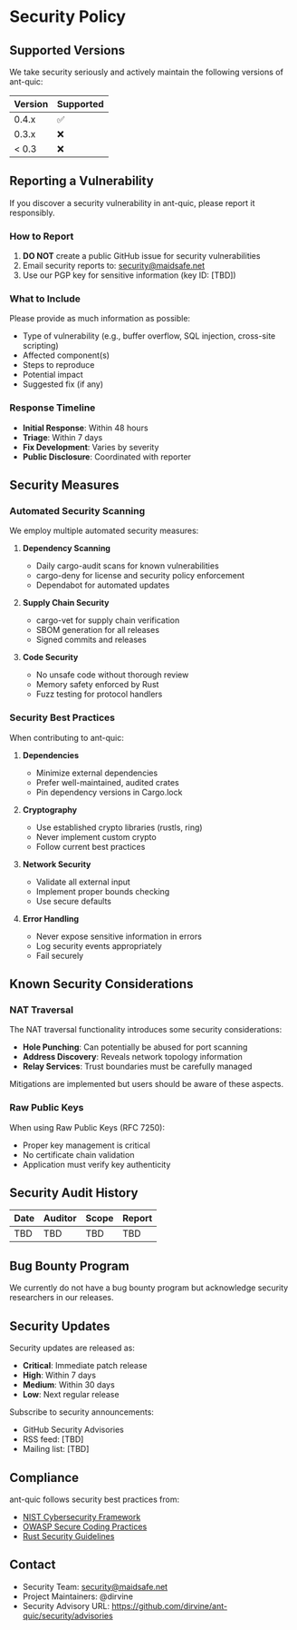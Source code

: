 # Security Policy

## Supported Versions

We take security seriously and actively maintain the following versions of ant-quic:

| Version | Supported          |
| ------- | ------------------ |
| 0.4.x   | :white_check_mark: |
| 0.3.x   | :x:                |
| < 0.3   | :x:                |

## Reporting a Vulnerability

If you discover a security vulnerability in ant-quic, please report it responsibly.

### How to Report

1. **DO NOT** create a public GitHub issue for security vulnerabilities
2. Email security reports to: security@maidsafe.net
3. Use our PGP key for sensitive information (key ID: [TBD])

### What to Include

Please provide as much information as possible:

- Type of vulnerability (e.g., buffer overflow, SQL injection, cross-site scripting)
- Affected component(s)
- Steps to reproduce
- Potential impact
- Suggested fix (if any)

### Response Timeline

- **Initial Response**: Within 48 hours
- **Triage**: Within 7 days
- **Fix Development**: Varies by severity
- **Public Disclosure**: Coordinated with reporter

## Security Measures

### Automated Security Scanning

We employ multiple automated security measures:

1. **Dependency Scanning**
   - Daily cargo-audit scans for known vulnerabilities
   - cargo-deny for license and security policy enforcement
   - Dependabot for automated updates

2. **Supply Chain Security**
   - cargo-vet for supply chain verification
   - SBOM generation for all releases
   - Signed commits and releases

3. **Code Security**
   - No unsafe code without thorough review
   - Memory safety enforced by Rust
   - Fuzz testing for protocol handlers

### Security Best Practices

When contributing to ant-quic:

1. **Dependencies**
   - Minimize external dependencies
   - Prefer well-maintained, audited crates
   - Pin dependency versions in Cargo.lock

2. **Cryptography**
   - Use established crypto libraries (rustls, ring)
   - Never implement custom crypto
   - Follow current best practices

3. **Network Security**
   - Validate all external input
   - Implement proper bounds checking
   - Use secure defaults

4. **Error Handling**
   - Never expose sensitive information in errors
   - Log security events appropriately
   - Fail securely

## Known Security Considerations

### NAT Traversal

The NAT traversal functionality introduces some security considerations:

- **Hole Punching**: Can potentially be abused for port scanning
- **Address Discovery**: Reveals network topology information
- **Relay Services**: Trust boundaries must be carefully managed

Mitigations are implemented but users should be aware of these aspects.

### Raw Public Keys

When using Raw Public Keys (RFC 7250):
- Proper key management is critical
- No certificate chain validation
- Application must verify key authenticity

## Security Audit History

| Date | Auditor | Scope | Report |
|------|---------|-------|--------|
| TBD  | TBD     | TBD   | TBD    |

## Bug Bounty Program

We currently do not have a bug bounty program but acknowledge security researchers in our releases.

## Security Updates

Security updates are released as:
- **Critical**: Immediate patch release
- **High**: Within 7 days
- **Medium**: Within 30 days
- **Low**: Next regular release

Subscribe to security announcements:
- GitHub Security Advisories
- RSS feed: [TBD]
- Mailing list: [TBD]

## Compliance

ant-quic follows security best practices from:
- [NIST Cybersecurity Framework](https://www.nist.gov/cyberframework)
- [OWASP Secure Coding Practices](https://owasp.org/www-project-secure-coding-practices-quick-reference-guide/)
- [Rust Security Guidelines](https://anssi-fr.github.io/rust-guide/)

## Contact

- Security Team: security@maidsafe.net
- Project Maintainers: @dirvine
- Security Advisory URL: https://github.com/dirvine/ant-quic/security/advisories